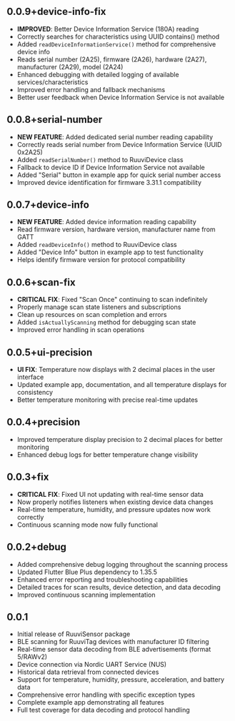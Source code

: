 ## 0.0.9+device-info-fix

* **IMPROVED**: Better Device Information Service (180A) reading
* Correctly searches for characteristics using UUID contains() method
* Added `readDeviceInformationService()` method for comprehensive device info
* Reads serial number (2A25), firmware (2A26), hardware (2A27), manufacturer (2A29), model (2A24)
* Enhanced debugging with detailed logging of available services/characteristics
* Improved error handling and fallback mechanisms
* Better user feedback when Device Information Service is not available

## 0.0.8+serial-number

* **NEW FEATURE**: Added dedicated serial number reading capability
* Correctly reads serial number from Device Information Service (UUID 0x2A25)
* Added `readSerialNumber()` method to RuuviDevice class
* Fallback to device ID if Device Information Service not available
* Added "Serial" button in example app for quick serial number access
* Improved device identification for firmware 3.31.1 compatibility

## 0.0.7+device-info

* **NEW FEATURE**: Added device information reading capability
* Read firmware version, hardware version, manufacturer name from GATT
* Added `readDeviceInfo()` method to RuuviDevice class
* Added "Device Info" button in example app to test functionality
* Helps identify firmware version for protocol compatibility

## 0.0.6+scan-fix

* **CRITICAL FIX**: Fixed "Scan Once" continuing to scan indefinitely
* Properly manage scan state listeners and subscriptions
* Clean up resources on scan completion and errors
* Added `isActuallyScanning` method for debugging scan state
* Improved error handling in scan operations

## 0.0.5+ui-precision

* **UI FIX**: Temperature now displays with 2 decimal places in the user interface
* Updated example app, documentation, and all temperature displays for consistency
* Better temperature monitoring with precise real-time updates

## 0.0.4+precision

* Improved temperature display precision to 2 decimal places for better monitoring
* Enhanced debug logs for better temperature change visibility

## 0.0.3+fix

* **CRITICAL FIX**: Fixed UI not updating with real-time sensor data
* Now properly notifies listeners when existing device data changes
* Real-time temperature, humidity, and pressure updates now work correctly
* Continuous scanning mode now fully functional

## 0.0.2+debug

* Added comprehensive debug logging throughout the scanning process
* Updated Flutter Blue Plus dependency to 1.35.5
* Enhanced error reporting and troubleshooting capabilities
* Detailed traces for scan results, device detection, and data decoding
* Improved continuous scanning implementation

## 0.0.1

* Initial release of RuuviSensor package
* BLE scanning for RuuviTag devices with manufacturer ID filtering
* Real-time sensor data decoding from BLE advertisements (format 5/RAWv2)
* Device connection via Nordic UART Service (NUS)
* Historical data retrieval from connected devices
* Support for temperature, humidity, pressure, acceleration, and battery data
* Comprehensive error handling with specific exception types
* Complete example app demonstrating all features
* Full test coverage for data decoding and protocol handling
